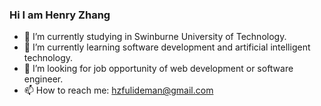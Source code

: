 ### Hi I am Henry Zhang

- 🔭 I’m currently studying in Swinburne University of Technology. 
- 🌱 I’m currently learning software development and artificial intelligent technology.
- 🤔 I’m looking for job opportunity of web development or software engineer.
- 📫 How to reach me: hzfulideman@gmail.com


